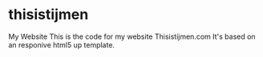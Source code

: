 # thisistijmen
My Website
This is the code for my website Thisistijmen.com
It's based on an responive html5 up template.

